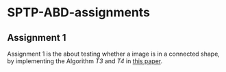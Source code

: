 # SPTP-ABD-assignments

## Assignment 1
Assignment 1 is the about testing whether a image is in a connected shape, by implementing the Algorithm *T3* and *T4* in [this paper](http://people.csail.mit.edu/sofya/pixels.pdf).
